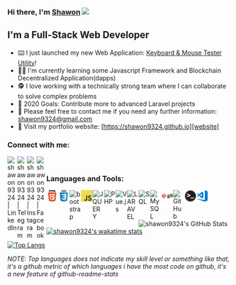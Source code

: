 ### Hi there, I'm [Shawon][website] <a href="https://shawon9324.github.io"><img src="https://media.giphy.com/media/hvRJCLFzcasrR4ia7z/giphy.gif" width="25px"></a>

## I'm a Full-Stack Web Developer 

- ⌨️ I just launched my new Web Application: [Keyboard & Mouse Tester Utility][apps_keytester]!
- 👨‍💻 I'm currently learning some Javascript Framework and Blockchain Decentralized Application(dapps)
- 🕵 I love working with a technically strong team where I can collaborate to solve complex problems
- 🚀 2020 Goals: Contribute more to advanced Laravel projects
- 💬 Please feel free to contact me if you need any further information: <a href="mailto:shawon9324@gmail.com">shawon9324@gmail.com</a>
- 📌 Visit my portfolio website: [https://shawon9324.github.io][website]


### Connect with me:

[<img align="left" alt="shawon9324 | LinkedIn" width="22px" src="https://cdn.jsdelivr.net/npm/simple-icons@v3/icons/linkedin.svg" />][linkedin]
[<img align="left" alt="shawon9324 | Telegram" width="22px" src="https://cdn.jsdelivr.net/npm/simple-icons@v3/icons/telegram.svg" />][telegram]
[<img align="left" alt="shawon9324 | Instagram" width="22px" src="https://cdn.jsdelivr.net/npm/simple-icons@v3/icons/instagram.svg" />][instagram]
[<img align="left" alt="shawon9324 | Facebook" width="22px" src="https://cdn.jsdelivr.net/npm/simple-icons@v3/icons/facebook.svg" />][facebook]

<br />

### Languages and Tools:

<img align="left" alt="HTML5" width="26px" src="https://raw.githubusercontent.com/github/explore/80688e429a7d4ef2fca1e82350fe8e3517d3494d/topics/html/html.png" />
<img align="left" alt="CSS3" width="26px" src="https://raw.githubusercontent.com/github/explore/80688e429a7d4ef2fca1e82350fe8e3517d3494d/topics/css/css.png" />
<img align="left" alt="bootstrap" width="26px" src="https://qaam.live/wp-content/uploads/2020/09/bootstrap-5.png" />
<img align="left" alt="JavaScript" width="26px" src="https://raw.githubusercontent.com/github/explore/80688e429a7d4ef2fca1e82350fe8e3517d3494d/topics/javascript/javascript.png" />
<img align="left" alt="JQUERY" width="26px" src="https://img2.pngio.com/jquery-logo-png-transparent-jquery-logopng-images-pluspng-jquery-png-320_320.png" />
<img align="left" alt="PHP" width="26px" src="https://www.flaticon.com/svg/static/icons/svg/528/528261.svg" />
<img align="left" alt="Vue.js" width="26px" src="https://vuejs.org/images/logo.png" />
<img align="left" alt="LARAVEL" width="26px" src="https://laravel.com/img/logomark.min.svg" />
<img align="left" alt="SQL" width="26px" src="https://www.flaticon.com/svg/static/icons/svg/3161/3161158.svg" />
<img align="left" alt="MySQL" width="26px" src="https://www.flaticon.com/svg/static/icons/svg/919/919836.svg" />
<img align="left" alt="Git" width="26px" src="https://raw.githubusercontent.com/github/explore/80688e429a7d4ef2fca1e82350fe8e3517d3494d/topics/git/git.png" />
<img align="left" alt="GitHub" width="26px" src="https://www.flaticon.com/svg/static/icons/svg/1051/1051326.svg" />
<img align="left" alt="Terminal" width="26px" src="https://raw.githubusercontent.com/github/explore/80688e429a7d4ef2fca1e82350fe8e3517d3494d/topics/terminal/terminal.png" />
<img align="left" alt="Visual Studio Code" width="26px" src="https://raw.githubusercontent.com/github/explore/80688e429a7d4ef2fca1e82350fe8e3517d3494d/topics/visual-studio-code/visual-studio-code.png" />

<br />
<br />
<div class="row">

<img align="left" alt="shawon9324's GitHub Stats" src="https://github-readme-stats.vercel.app/api?username=shawon9324&theme=vue-dark&show_icons=true&count_private=true&hide=contribs,prs&include_all_commits=true" />

[![shawon9324's wakatime stats](https://github-readme-stats.vercel.app/api/wakatime?username=shawon9324&theme=vue-dark)](https://shawon9324.github.io/)

</div>

<div class="row">

[![Top Langs](https://github-readme-stats.vercel.app/api/top-langs/?username=shawon9324&theme=vue-dark)](https://shawon9324.github.io/)

</div>

<div class="row">


</div>


*NOTE: Top languages does not indicate my skill level or something like that, it's a github metric of which languages i have the most code on github, it's a new feature of github-readme-stats*



[website]: https://shawon9324.github.io
[linkedin]: https://www.linkedin.com/in/shawon9324/
[telegram]: https://t.me/shawon9324
[instagram]: https://www.instagram.com/sk.shawon/
[facebook]: https://www.facebook.com/shawonrog/
[apps_keytester]: https://shawon9324.github.io/apps/keytester